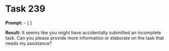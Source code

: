 # Task 239

**Prompt:** - [ ]

**Result:**
It seems like you might have accidentally submitted an incomplete task. Can you please provide more information or elaborate on the task that needs my assistance?
